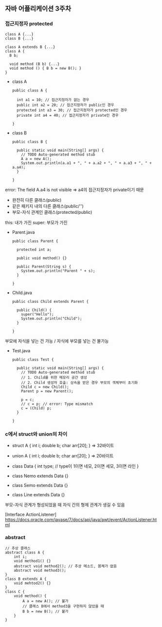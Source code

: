 ## 자바 어플리케이션 3주차

### 접근지정자 protected
    class A {...}
    class B {...}

    class A extends B {...}
    class A {
      B b;

      void method (B b) {...}
      void method () { B b = new B(); }
    }

* class A

      public class A {

        int a1 = 10; // 접근지정자가 없는 경우
        public int a2 = 20; // 접근지정자가 public인 경우
        protected int a3 = 30; // 접근지정자가 protected인 경우
        private int a4 = 40; // 접근지정자가 private인 경우

      }
      
* class B 

      public class B {

        public static void main(String[] args) {
          // TODO Auto-generated method stub
          A a = new A();
          System.out.println(a.a1 + ", " + a.a2 + ", " + a.a3 + ", " + a.a4);
        }

      }
      
error: The field A.a4 is not visible
=> a4의 접근지정자가 private이기 때문

* 완전히 다른 클래스(public)
* 같은 패키지 내의 다른 클래스(public/'')
* 부모-자식 관계인 클래스(protected/public)

this: 내가 가진 
super: 부모가 가진

* Parent.java

      public class Parent {

        protected int a;

        public void method() {}

        public Parent(String s) {
          System.out.println("Parent " + s);
        }

      }
* Child.java

      public class Child extends Parent {

        public Child() {
          super("Hello");
          System.out.println("Child");
        }

      }

부모에 자식을 넣는 건 가능 / 자식에 부모를 넣는 건 불가능

* Test.java

      public class Test {

        public static void main(String[] args) {
          // TODO Auto-generated method stub
          // 1. Child를 위한 메모리 공간 생성
          // 2. Child 생성자 호출: 상속을 받은 경우 부모의 객체부터 초기화
          Child c = new Child();
          Parent p = new Parent();

          p = c;
          // c = p; // error: Type mismatch
          c = (Child) p;
        }

      }


### c에서 struct와 union의 차이
* struct A { int i; double b; char arr[20]; } => 32바이트
* union A { int i; double b; char arr[20]; } => 20바이트



* class Data { int type; // type이 1이면 네모, 2이면 세모, 3이면 라인 }
* class Nemo extends Data {}
* class Semo extends Data {}
* class Line extends Data {}

부모-자식 관계가 형성되었을 때 자식 간의 형제 관계가 생길 수 있음

[Interface ActionListener] https://docs.oracle.com/javase/7/docs/api/java/awt/event/ActionListener.html

### abstract

    // 추상 클래스
    abstract class A {
        int i;
        void method1() {}
        abstract void method2(); // 추상 메소드, 몸체가 없음
        abstract void method3();
    }
    class B extends A {
        void mehtod2() {}        
    }
    class C {
        void method() {
            A a = new A(); // 불가
            // 클래스 B에서 method3을 구현하지 않았을 때
            B b = new B(); // 불가
        }
    }
